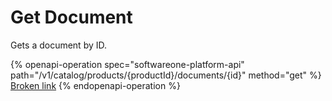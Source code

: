 # Get Document

Gets a document by ID.

{% openapi-operation spec="softwareone-platform-api" path="/v1/catalog/products/{productId}/documents/{id}" method="get" %}
[Broken link](broken-reference)
{% endopenapi-operation %}
